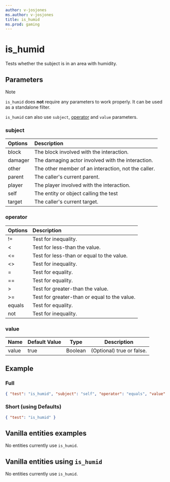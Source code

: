 ```yaml
---
author: v-josjones
ms.author: v-josjones
title: is_humid
ms.prod: gaming
---
```


# is_humid

Tests whether the subject is in an area with humidity.

## Parameters

> [!Note]
> `is_humid` does **not** require any parameters to work properly. It can be used as a standalone filter.
>
> `is_humid` can also use `subject`, [operator](../Definitions/NestedTables/operator.md) and `value` parameters.

### subject

| Options| Description |
|:-----------|:-----------|
| block| The block involved with the interaction. |
| damager| The damaging actor involved with the interaction. |
| other| The other member of an interaction, not the caller. |
| parent| The caller's current parent. |
| player| The player involved with the interaction. |
| self| The entity or object calling the test |
| target| The caller's current target. |

### operator

| Options| Description |
|:-----------|:-----------|
| !=| Test for inequality. |
| <| Test for less-than the value. |
| <=| Test for less-than or equal to the value. |
| <>| Test for inequality. |
| =| Test for equality. |
| ==| Test for equality. |
| >| Test for greater-than the value. |
| >=| Test for greater-than or equal to the value. |
| equals| Test for equality. |
| not| Test for inequality. |

### value

|Name |Default Value  |Type  |Description  |
|---------|---------|---------|---------|
|value |true |Boolean |(Optional) true or false. |

## Example

### Full

```json
{ "test": "is_humid", "subject": "self", "operator": "equals", "value": "true" }
```

### Short (using Defaults)

```json
{ "test": "is_humid" }
```

## Vanilla entities examples

No entities currently use `is_humid`.

## Vanilla entities using `is_humid`

No entities currently use `is_humid`.
